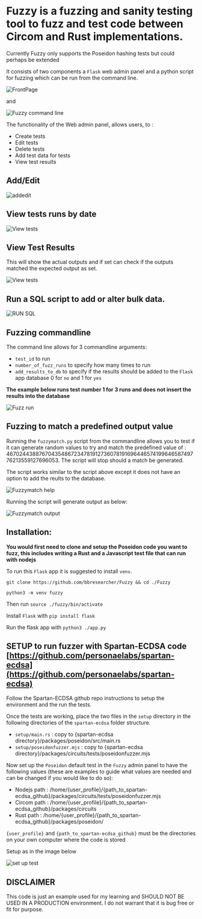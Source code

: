 # Fuzzy is a fuzzing and sanity testing tool to fuzz and test code between Circom and Rust implementations.
Currently Fuzzy only supports the Poseidon hashing tests but could perhaps be extended

It consists of two components a `Flask` web admin panel and a python script for fuzzing which can be run from the command line.

![FrontPage](./images/frontpage.png)

and

![Fuzzy command line](./images/fuzzyhelp.png)

The functionality of the Web admin panel, allows users, to :
- Create tests
- Edit tests
- Delete tests
- Add test data for tests
- View test results

## Add/Edit
![addedit](./images/addedit.png)

## View tests runs by date
![View tests](./images/viewtests.png)

## View Test Results
This will show the actual outputs and if set can check if the outputs matched the expected output as set.

![View tests](./images/testresults.png)

## Run a SQL script to add or alter bulk data.
![RUN SQL](./images/runsql.png)

## Fuzzing commandline
The command line allows for 3 commandline arguments:
- `test_id` to run
- `number_of_fuzz_runs` to specify how many times to run
- `add_results_to_db` to specify if the results should be added to the `Flask` app database 0 for `no` and 1 for `yes`

**The example below runs test number 1 for 3 runs and does not insert the results into the database**

![Fuzz run](./images/fuzzyrun.png)

## Fuzzing to match a predefined output value
Running the `fuzzymatch.py` script from the commandline allows you to test if it can generate random values to try and match the predefined value of : 46702443887670435486723478191273607819169644657419964658749776213559127696053. The script will stop should a match be generated.

The script works similar to the script above except it does not have an option to add the reults to the database.

![Fuzzymatch help](./images/fuzzymatchhelp.png)

Running the script will generate output as below:

![Fuzzymatch output](./images/fuzzymatchrun.png)

## Installation:
**You would first need to clone and setup the Poseidon code you want to fuzz, this includes writing a Rust and a Javascript test file that can run with nodejs**

To run this `Flask` app it is suggested to install `venv`.

`git clone https://github.com/bbresearcher/Fuzzy && cd ./Fuzzy`

`python3 -m venv fuzzy`

Then run `source ./fuzzy/bin/activate`

Install `Flask` with `pip install flask`

Run the flask app with `python3 ./app.py`

## SETUP to run fuzzer with Spartan-ECDSA code [https://github.com/personaelabs/spartan-ecdsa](https://github.com/personaelabs/spartan-ecdsa)

Follow the Spartan-ECDSA github repo instructions to setup the environment and the run the tests.

Once the tests are working, place the two files in the `setup` directory in the following directories of the `spartan-ecdsa` folder structure.

- `setup/main.rs` : copy to  {spartan-ecdsa directory}/packages/poseidon/src/main.rs
- `setup/poseidonfuzzer.mjs` : copy to {spartan-ecdsa directory}/packages/circuits/tests/poseidonfuzzer.mjs

Now set up the `Poseidon` default test in the `Fuzzy` admin panel to have the following values (these are examples to guide what values are needed and can be changed if you would like to do so):
- Nodejs path : /home/{user_profile}/{path_to_spartan-ecdsa_github}/packages/circuits/tests/poseidonfuzzer.mjs
- Circom path : /home/{user_profile}/{path_to_spartan-ecdsa_github}/packages/circuits
- Rust path   : /home/{user_profile}/{path_to_spartan-ecdsa_github}/packages/poseidon/

`{user_profile}` and `{path_to_spartan-ecdsa_github}` must be the directories on your own computer where the code is stored

Setup as in the image below

![set up test](./images/edittest.png)

## DISCLAIMER
This code is just an example used for my learning and SHOULD NOT BE USED IN A PRODUCTION environment. I do not warrant that it is bug free or fit for purpose.
